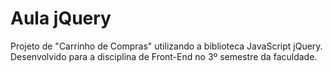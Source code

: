 # Aula jQuery

Projeto de "Carrinho de Compras" utilizando a biblioteca JavaScript jQuery.  
Desenvolvido para a disciplina de Front-End no 3º semestre da faculdade.
